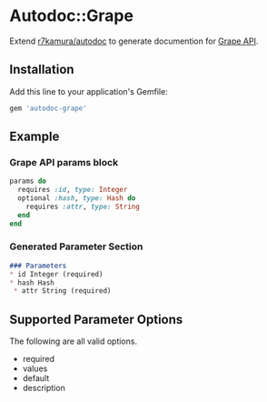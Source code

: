 # Autodoc::Grape

Extend [r7kamura/autodoc](https://github.com/r7kamura/autodoc) to generate documention for [Grape API](https://github.com/ruby-grape/grape).

## Installation

Add this line to your application's Gemfile:

```ruby
gem 'autodoc-grape'
```

## Example

### Grape API params block
```ruby
params do
  requires :id, type: Integer
  optional :hash, type: Hash do
    requires :attr, type: String
  end
end
```

### Generated Parameter Section
```md
### Parameters
* id Integer (required)
* hash Hash
 * attr String (required)
```


## Supported Parameter Options
The following are all valid options.

* required
* values
* default
* description
